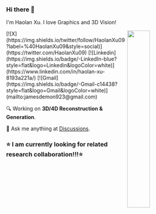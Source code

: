 ### Hi there 👋

I'm Haolan Xu. I love Graphics and 3D Vision!

<picture>
    <img align="right" width="35%" src="https://github-readme-stats.vercel.app/api/top-langs/?username=jamesdemon923&layout=compact&theme=rose">
</picture>
[![X](https://img.shields.io/twitter/follow/HaolanXu09?label=%40HaolanXu09&style=social)](https://twitter.com/HaolanXu09)
[![Linkedin](https://img.shields.io/badge/-LinkedIn-blue?style=flat&logo=Linkedin&logoColor=white)](https://www.linkedin.com/in/haolan-xu-8193a221a/)
[![Gmail](https://img.shields.io/badge/-Gmail-c14438?style=flat&logo=Gmail&logoColor=white)](mailto:jamesdemon923@gmail.com)

:mag: Working on **3D/4D Reconstruction & Generation**.

:thought_balloon: Ask me anything at [Discussions](https://github.com/jamesdemon923/jamesdemon923/discussions).

### :star: I am currently looking for related research collaboration!!!:star: 

<!---

[![James's GitHub stats](https://github-readme-stats.vercel.app/api?username=jamesdemon923&theme=ambient_gradient)](https://github.com/anuraghazra/github-readme-stats)

-->

